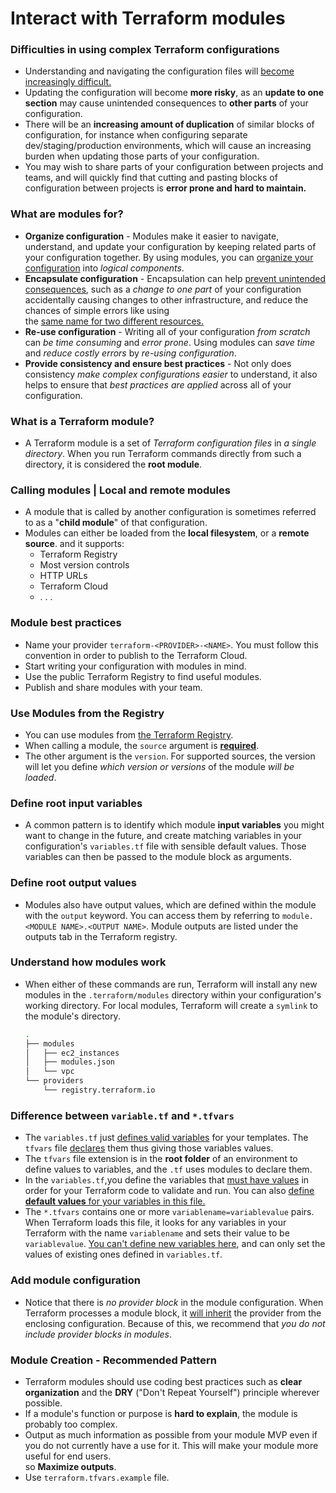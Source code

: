 # Interact with Terraform modules


### Difficulties in using complex Terraform configurations

- Understanding and navigating the configuration files will <ins>become increasingly difficult.</ins>
- Updating the configuration will become **more risky**, as an **update to one section** may cause unintended consequences to **other parts** of your configuration.
- There will be an **increasing amount of duplication** of similar blocks of configuration, for instance when configuring separate<br> dev/staging/production environments, which will cause an increasing burden when updating those parts of your configuration.
- You may wish to share parts of your configuration between projects and teams, and will quickly find that cutting and pasting blocks of configuration between projects is **error prone and hard to maintain.**

### What are modules for?

- **Organize configuration** - Modules make it easier to navigate, understand, and update your configuration by keeping related parts of your configuration together. By using modules, you can <ins>organize your configuration</ins> into *logical components*.
- **Encapsulate configuration** - Encapsulation can help <ins>prevent unintended consequences</ins>, such as a *change to one part* of your configuration accidentally causing changes to other infrastructure, and reduce the chances of simple errors like using<br> the <ins>same name for two different resources.</ins>
- **Re-use configuration** - Writing all of your configuration *from scratch* can *be time consuming* and *error prone*. Using modules can *save time* and *reduce costly errors* by *re-using configuration*.
- **Provide consistency and ensure best practices** -  Not only does consistency *make complex configurations easier* to understand, it also helps to ensure that *best practices are applied* across all of your configuration.

### What is a Terraform module?

- A Terraform module is a set of *Terraform configuration files* in *a single directory*. When you run Terraform commands directly from such a directory, it is considered the **root module**.

### Calling modules | Local and remote modules

- A module that is called by another configuration is sometimes referred to as a "**child module**" of that configuration.
- Modules can either be loaded from the **local filesystem**, or a **remote source**. and it supports:
  - Terraform Registry
  - Most version controls
  - HTTP URLs
  - Terraform Cloud
  - . . .

### Module best practices

- Name your provider `terraform-<PROVIDER>-<NAME>`. You must follow this convention in order to publish to the Terraform Cloud.
- Start writing your configuration with modules in mind.
- Use the public Terraform Registry to find useful modules.
- Publish and share modules with your team.

### Use Modules from the Registry

- You can use modules from [the Terraform Registry](https://registry.terraform.io/).
- When calling a module, the `source` argument is <ins>**required**</ins>.
- The other argument is the `version`. For supported sources, the version will let you define *which version or versions* of the module *will be loaded*.

### Define root input variables

- A common pattern is to identify which module **input variables** you might want to change in the future, and create matching variables in your configuration's `variables.tf` file with sensible default values. Those variables can then be passed to the module block as arguments.


### Define root output values

- Modules also have output values, which are defined within the module with the `output` keyword. You can access them by referring to `module.<MODULE NAME>.<OUTPUT NAME>`. Module outputs are listed under the outputs tab in the Terraform registry.

###  Understand how modules work

- When either of these commands are run, Terraform will install any new modules in the `.terraform/modules` directory within your configuration's working directory. For local modules, Terraform will create a `symlink` to the module's directory.

    ```sh
    .
    ├── modules
    │   ├── ec2_instances
    │   ├── modules.json
    │   └── vpc
    └── providers
        └── registry.terraform.io
    ```
### Difference between `variable.tf` and `*.tfvars`

- The `variables.tf` just <ins>defines valid variables</ins> for your templates. The `tfvars` file <ins>declares</ins> them thus giving those variables values.
- The `tfvars` file extension is in the **root folder** of an environment to define values to variables, and the `.tf` uses modules to declare them.
- In the `variables.tf`,you define the variables that <ins>must have values</ins> in order for your Terraform code to validate and run. You can also <ins>define **default values** for your variables in this file.</ins>
- The `*.tfvars` contains one or more `variablename=variablevalue` pairs. When Terraform loads this file, it looks for any variables in your Terraform with the name `variablename` and sets their value to be `variablevalue`. <ins>You can't define new variables here</ins>, and can only set the values of existing ones defined in `variables.tf`.

### Add module configuration

- Notice that there is *no provider block* in the module configuration. When Terraform processes a module block, it <ins>will inherit</ins> the provider from the enclosing configuration. Because of this, we recommend that *you do not include provider blocks in modules*.

### Module Creation - Recommended Pattern

-  Terraform modules should use coding best practices such as **clear organization** and the **DRY** ("Don't Repeat Yourself") principle wherever possible.
-  If a module's function or purpose is **hard to explain**, the module is probably too complex.
-  Output as much information as possible from your module MVP even if you do not currently have a use for it. This will make your module more useful for end users.<br> so **Maximize outputs**.
-  Use `terraform.tfvars.example` file.
